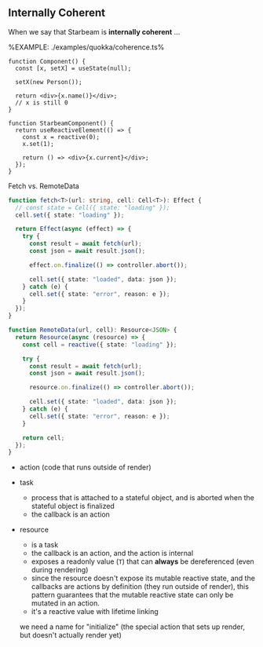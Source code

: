 
## Internally Coherent

When we say that Starbeam is **internally coherent** ...

%EXAMPLE: ./examples/quokka/coherence.ts%

```tsx
function Component() {
  const [x, setX] = useState(null);

  setX(new Person());

  return <div>{x.name()}</div>;
  // x is still 0
}

function StarbeamComponent() {
  return useReactiveElement(() => {
    const x = reactive(0);
    x.set(1);

    return () => <div>{x.current}</div>;
  });
}
```

Fetch vs. RemoteData

```ts
function fetch<T>(url: string, cell: Cell<T>): Effect {
  // const state = Cell({ state: "loading" });
  cell.set({ state: "loading" });

  return Effect(async (effect) => {
    try {
      const result = await fetch(url);
      const json = await result.json();

      effect.on.finalize(() => controller.abort());

      cell.set({ state: "loaded", data: json });
    } catch (e) {
      cell.set({ state: "error", reason: e });
    }
  });
}

function RemoteData(url, cell): Resource<JSON> {
  return Resource(async (resource) => {
    const cell = reactive({ state: "loading" });

    try {
      const result = await fetch(url);
      const json = await result.json();

      resource.on.finalize(() => controller.abort());

      cell.set({ state: "loaded", data: json });
    } catch (e) {
      cell.set({ state: "error", reason: e });
    }

    return cell;
  });
}
```

- action (code that runs outside of render)
- task
  - process that is attached to a stateful object, and is aborted when the stateful object is finalized
  - the callback is an action
- resource

  - is a task
  - the callback is an action, and the action is internal
  - exposes a readonly value (`T`) that can **always** be dereferenced (even during rendering)
  - since the resource doesn't expose its mutable reactive state, and the
    callbacks are actions by definition (they run outside of render), this
    pattern guarantees that the mutable reactive state can only be mutated in an
    action.
  - it's a reactive value with lifetime linking

  we need a name for "initialize" (the special action that sets up render, but
  doesn't actually render yet)

